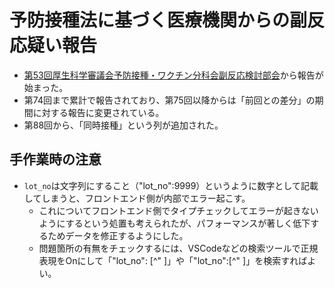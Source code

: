 # 予防接種法に基づく医療機関からの副反応疑い報告

* [第53回厚生科学審議会予防接種・ワクチン分科会副反応検討部会](https://www.mhlw.go.jp/stf/newpage_17208.html)から報告が始まった。
* 第74回まで累計で報告されており、第75回以降からは「前回との差分」の期間に対する報告に変更されている。
* 第88回から、「同時接種」という列が追加された。

## 手作業時の注意

* `lot_no`は文字列にすること（"lot_no":9999）というように数字として記載してしまうと、フロントエンド側が内部でエラー起こす。
  * これについてフロントエンド側でタイプチェックしてエラーが起きないようにするという処置も考えられたが、パフォーマンスが著しく低下するためデータを修正するようにした。
  * 問題箇所の有無をチェックするには、VSCodeなどの検索ツールで正規表現をOnにして「"lot_no": [^" ]」や「"lot_no":[^" ]」を検索すればよい。
